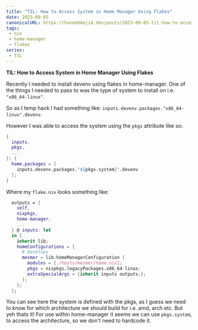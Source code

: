 ```yaml
---
title: "TIL: How to Access System in Home Manager Using Flakes"
date: 2023-09-05
canonicalURL: https://haseebmajid.dev/posts/2023-09-05-til-how-to-access-system-in-home-manager-using-flakes
tags:
 - nix
 - home-manager
 - flakes
series:
 - TIL
---
```


**TIL: How to Access System in Home Manager Using Flakes**

Recently I needed to install devenv using flakes in home-manager. One of the things I needed to pass to was the type
of system to install on i.e. `"x86_64-linux"`.

So as I temp hack I had something like: `inputs.devenv.packages."x86_64-linux".devenv`.

However I was able to access the system using the `pkgs` attribute like so:

```nix
{
  inputs,
  pkgs,
  ...
}: {
  home.packages = [
    inputs.devenv.packages."${pkgs.system}".devenv
  ];
}
```

Where my `flake.nix` looks something like:

```nix {hl_lines=[13]}
  outputs = {
    self,
    nixpkgs,
    home-manager,
    ...
  } @ inputs: let
  in {
    inherit lib;
    homeConfigurations = {
      # Desktops
      mesmer = lib.homeManagerConfiguration {
        modules = [./hosts/mesmer/home.nix];
        pkgs = nixpkgs.legacyPackages.x86_64-linux;
        extraSpecialArgs = {inherit inputs outputs;};
      };
    };
  };
```

You can see here the system is defined with the pkgs, as I guess we need to know for which architecture we should
build for i.e. amd, arch etc. But yeh thats it! For use within home-manager it seems we can use `pkgs.system`, to 
access the architecture, so we don't need to hardcode it.
